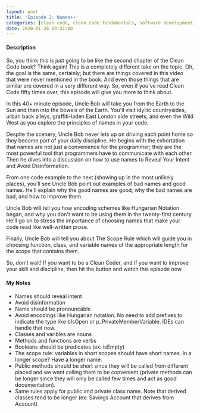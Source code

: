 ```yaml
---
layout: post
title: 'Episode 2: Names++'
categories: [clean code, clean code fundamentals, software development]
date: 2020-01-26 19:32:00
---
```


#### Description

So, you think this is just going to be like the second chapter of the Clean Code book? Think again! This is a completely different take on the topic. Oh, the goal is the same, certainly; but there are things covered in this video that were never mentioned in the book. And even those things that are similar are covered in a very different way. So, even if you've read Clean Code fifty times over, this episode will give you more to think about.

In this 40+ minute episode, Uncle Bob will take you from the Earth to the Sun and then into the bowels of the Earth. You'll visit idyllic countrysides, urban back alleys, graffiti-laden East London side streets, and even the Wild West as you explore the principles of names in your code.

Despite the scenery, Uncle Bob never lets up on driving each point home so they become part of your daily discipline. He begins with the exhortation that names are not just a convenience for the programmer; they are the most powerful tool that programmers have to communicate with each other. Then he dives into a discussion on how to use names to Reveal Your Intent and Avoid Disinformation.

From one code example to the next (showing up in the most unlikely places), you'll see Uncle Bob point out examples of bad names and good names. He'll explain why the good names are good, why the bad names are bad, and how to improve them.

Uncle Bob will tell you how encoding schemes like Hungarian Notation began, and why you don't want to be using them in the twenty-first century. He'll go on to stress the importance of choosing names that make your code read like well-written prose.

Finally, Uncle Bob will tell you about The Scope Rule which will guide you in choosing function, class, and variable names of the appropriate length for the scope that contains them.

So, don't wait! If you want to be a Clean Coder, and if you want to improve your skill and discipline, then hit the button and watch this episode now.

<!--more-->

#### My Notes

- Names should reveal intent
- Avoid disinformation
- Name should be pronouncable
- Avoid encodings like Hungarian notation. No need to add prefixes to indicate the type like bIsOpen or p_PrivateMemberVariable. IDEs can handle that now.
- Classes and varibles are nouns
- Methods and functions are verbs
- Booleans should be predicates (ex: isEmpty)
- The scope rule: variables in short scopes should have short names.
  In a longer scope? Have a longer name.
- Public methods should be short since they will be called from different placed and we want calling them to be convenient (private methods can be longer since they will only be called few times and act as good documentation).
- Same rules apply for public and private class name. Note that derived classes tend to be longer (ex: Savings Account that derives from Account)
